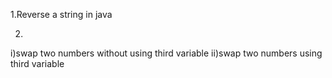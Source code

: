 1.Reverse a string in java

2.
i)swap two numbers without using third variable
ii)swap two numbers using third variable
